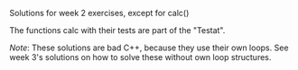 Solutions for week 2 exercises, except for calc()

The functions calc with their tests are part of the "Testat".

*Note*: These solutions are bad C++, because they use their own loops. 
See week 3's solutions on how to solve these without own loop structures.
